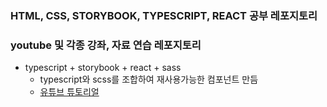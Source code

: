 
### HTML, CSS, STORYBOOK, TYPESCRIPT, REACT 공부 레포지토리

### youtube 및 각종 강좌, 자료 연습 레포지토리 

- typescript + storybook + react + sass
    - typescript와 scss를 조합하여 재사용가능한 컴포넌트 만듬  
    - [유튜브 튜토리얼](https://www.youtube.com/watch?v=pMJ0NI3OkYA&list=PLrjsEMuKc5D7luWEGQTYcwfgqRvaDi5Wz)